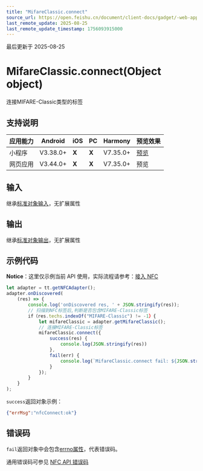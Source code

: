```yaml
---
title: "MifareClassic.connect"
source_url: https://open.feishu.cn/document/client-docs/gadget/-web-app-api/device/nfc/mifareclassic/mifareclassic.connect
last_remote_update: 2025-08-25
last_remote_update_timestamp: 1756093915000
---
```

最后更新于 2025-08-25

# MifareClassic.connect(Object object)

连接MIFARE-Classic类型的标签

## 支持说明

应用能力 | Android | iOS | PC | Harmony | 预览效果
--- | --- | --- | --- | --- | ---
小程序 | V3.38.0+ | **X** | **X** | V7.35.0+ | [预览](https://applink.feishu.cn/client/mini_program/open?appId=cli_9dff7f6ae02ad104&path=%2Fpage%2FAPI%2Fpages%2Fnfc%2Fnfc)
网页应用 | V3.44.0+ | **X** | **X** | V7.35.0+ | 预览

## 输入
继承[标准对象输入](https://open.feishu.cn/document/uYjL24iN/ukzNy4SO3IjL5cjM)，无扩展属性

## 输出

继承[标准对象输出](https://open.feishu.cn/document/uYjL24iN/ukzNy4SO3IjL5cjM#8c92acb8)，无扩展属性

## 示例代码
**Notice**：这里仅示例当前 API 使用，实际流程请参考：[接入 NFC](https://open.feishu.cn/document/uYjL24iN/ugTN4YjL4UDO24CO1gjN)

```js
let adapter = tt.getNFCAdapter();
adapter.onDiscovered(
    (res) => {
        console.log('onDiscovered res, ' + JSON.stringify(res));
        // 扫描到NFC标签后,判断是否包含MIFARE-Classic标签
        if（res.techs.indexOf("MIFARE-Classic") != -1）{
            let mifareClassic = adapter.getMifareClassic();
            // 连接MIFARE-Classic标签
            mifareClassic.connect({
                success(res) {
                    console.log(JSON.stringify(res))
                },
                fail(err) {
                    console.log(`MifareClassic.connect fail: ${JSON.stringify(res)}`)
                }
            });   
        }   
    }
);
```
`success`返回对象示例：
```json
{"errMsg":"nfcConnect:ok"}
```

## 错误码
`fail`返回对象中会包含[errno属性](https://open.feishu.cn/document/uYjL24iN/uAjMuAjMuAjM/errno)，代表错误码。

通用错误码可参见 [NFC API 错误码](https://open.feishu.cn/document/uYjL24iN/uQzM4YjL0MDO24CNzgjN/nfc-error-codes)
